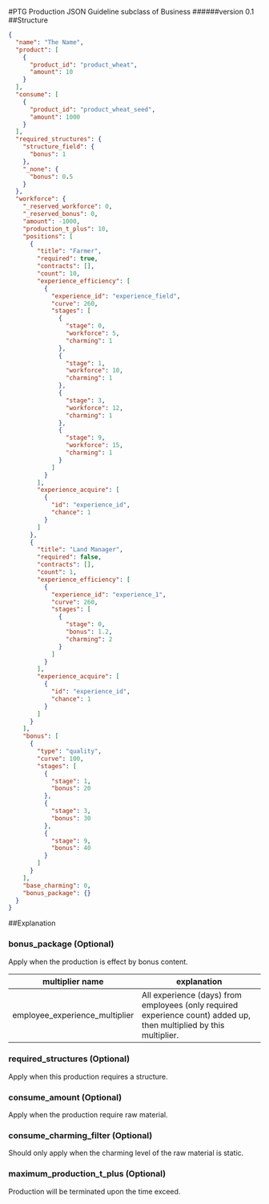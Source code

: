 #PTG Production JSON Guideline
subclass of Business
######version 0.1
##Structure

```json
{
  "name": "The Name",
  "product": [
    {
      "product_id": "product_wheat",
      "amount": 10
    }
  ],
  "consume": [
    {
      "product_id": "product_wheat_seed",
      "amount": 1000
    }
  ],
  "required_structures": {
    "structure_field": {
      "bonus": 1
    },
    "_none": {
      "bonus": 0.5
    }
  },
  "workforce": {
    "_reserved_workforce": 0,
    "_reserved_bonus": 0,
    "amount": -1000,
    "production_t_plus": 10,
    "positions": [
      {
        "title": "Farmer",
        "required": true,
        "contracts": [],
        "count": 10,
        "experience_efficiency": [
          {
            "experience_id": "experience_field",
            "curve": 260,
            "stages": [
              {
                "stage": 0,
                "workforce": 5,
                "charming": 1
              },
              {
                "stage": 1,
                "workforce": 10,
                "charming": 1
              },
              {
                "stage": 3,
                "workforce": 12,
                "charming": 1
              },
              {
                "stage": 9,
                "workforce": 15,
                "charming": 1
              }
            ]
          }
        ],
        "experience_acquire": [
          {
            "id": "experience_id",
            "chance": 1
          }
        ]
      },
      {
        "title": "Land Manager",
        "required": false,
        "contracts": [],
        "count": 1,
        "experience_efficiency": [
          {
            "experience_id": "experience_1",
            "curve": 260,
            "stages": [
              {
                "stage": 0,
                "bonus": 1.2,
                "charming": 2
              }
            ]
          }
        ],
        "experience_acquire": [
          {
            "id": "experience_id",
            "chance": 1
          }
        ]
      }
    ],
    "bonus": [
      {
        "type": "quality",
        "curve": 100,
        "stages": [
          {
            "stage": 1,
            "bonus": 20
          },
          {
            "stage": 3,
            "bonus": 30
          },
          {
            "stage": 9,
            "bonus": 40
          }
        ]
      }
    ],
    "base_charming": 0,
    "bonus_package": {}
  }
}
```
##Explanation
### bonus_package (Optional)
Apply when the production is effect by bonus content.

multiplier name | explanation
----------------|---------------
employee_experience_multiplier|All experience (days) from employees (only required experience count) added up, then multiplied by this multiplier.
### required_structures (Optional)
Apply when this production requires a structure.
### consume_amount (Optional)
Apply when the production require raw material.
### consume_charming_filter (Optional)
Should only apply when the charming level of the raw material is static.
### maximum_production_t_plus (Optional)
Production will be terminated upon the time exceed.
